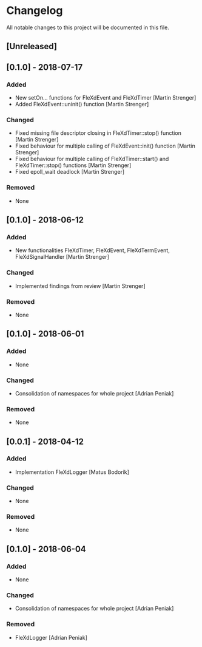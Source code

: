 # Changelog
All notable changes to this project will be documented in this file.

## [Unreleased]
## [0.1.0] - 2018-07-17
### Added
- New setOn... functions for FleXdEvent and FleXdTimer [Martin Strenger]
- Added FleXdEvent::uninit() function [Martin Strenger]

### Changed
- Fixed missing file descriptor closing in FleXdTimer::stop() function [Martin Strenger]
- Fixed behaviour for multiple calling of FleXdEvent::init() function [Martin Strenger]
- Fixed behaviour for multiple calling of FleXdTimer::start() and FleXdTimer::stop() functions [Martin Strenger]
- Fixed epoll_wait deadlock [Martin Strenger]

### Removed
- None

## [0.1.0] - 2018-06-12
### Added
- New functionalities FleXdTimer, FleXdEvent, FleXdTermEvent, FleXdSignalHandler [Martin Strenger]

### Changed
- Implemented findings from review [Martin Strenger]

### Removed
- None

## [0.1.0] - 2018-06-01
### Added
- None

### Changed
- Consolidation of namespaces for whole project [Adrian Peniak]

### Removed
- None

## [0.0.1] - 2018-04-12
### Added
- Implementation FleXdLogger [Matus Bodorik]

### Changed
- None

### Removed
- None

## [0.1.0] - 2018-06-04
### Added
- None

### Changed
- Consolidation of namespaces for whole project [Adrian Peniak]

### Removed
- FleXdLogger [Adrian Peniak]
